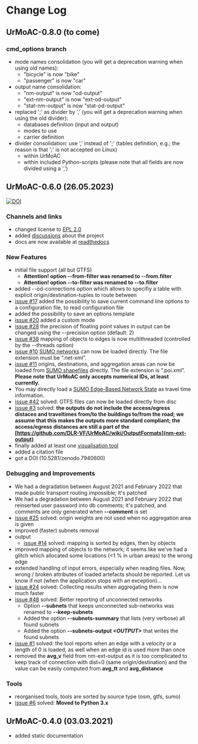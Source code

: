 # Change Log

## UrMoAC-0.8.0 (to come)

### cmd_options branch

* mode names consolidation (you will get a deprecation warning when using old names):
  * "bicycle" is now "bike"
  * "passenger" is now "car"
* output name consolidation:
  * "nm-output" is now "od-output"
  * "ext-nm-output" is now "ext-od-output"
  * "stat-nm-output" is now "stat-od-output"
* replaced ';' as divider by ',' (you will get a deprecation warning when using the old divider):
  * databases definition (input and output)
  * modes to use
  * carrier definition
* divider consolidation: use ',' instead of ';' (tables definition, e.g.; the reason is that ';' is not accepted on Linux)
  * within UrMoAC
  * within included Python-scripts (please note that all fields are now divided using a ',')



## UrMoAC-0.6.0 (26.05.2023)

[![DOI](https://img.shields.io/badge/doi-10.5281%2Fzenodo.79406006-blue)](https://doi.org/10.5281/zenodo.7940600)

### Channels and links

* changed license to [EPL 2.0](LICENSE.md)
* added [discussions](https://github.com/DLR-VF/UrMoAC/discussions) about the project
* docs are now available at [readthedocs](https://urmoac.readthedocs.io/)


### New Features

* initial file support (all but GTFS)
  * **Attention! option --from-filter was renamed to --from.filter**
  * **Attention! option --to-filter was renamed to --to.filter**
* added --od-connections option which allows to specifiy a table with explicit origin/destination-tuples to route between
* [issue #17](https://github.com/DLR-VF/UrMoAC/issues/17) added the possibility to save current command line options to a configuration file, to read configuration file
* added the possibility to save an options template
* [issue #20](https://github.com/DLR-VF/UrMoAC/issues/20) added a custom mode
* [issue #28](https://github.com/DLR-VF/UrMoAC/issues/28) the precision of floating point values in output can be changed using the --precision <INT> option (default: 2)
* [issue #38](https://github.com/DLR-VF/UrMoAC/issues/38) mapping of objects to edges is now multithreaded (controlled by the --threads option)
* [issue #10](https://github.com/DLR-VF/UrMoAC/issues/10) [SUMO networks](https://sumo.dlr.de/docs/Networks/SUMO_Road_Networks.html) can now be loaded directly. The file extension must be &ldquo;.net-xml&rdquo;.
* [issue #11](https://github.com/DLR-VF/UrMoAC/issues/11) origins, destinations, and aggregation areas can now be loaded from [SUMO shapefiles](https://sumo.dlr.de/docs/Simulation/Shapes.html) directly. The file extension is &ldquo;.poi.xml&rdquo;. __Please note that UrMoAC only accepts numerical IDs, at least currently.__
* You may directly load a [SUMO Edge-Based Network State](https://sumo.dlr.de/docs/Simulation/Output/Lane-_or_Edge-based_Traffic_Measures.html) as travel time information.
* [issue #42](https://github.com/DLR-VF/UrMoAC/issues/42) solved: GTFS files can now be loaded directly from disc
* [issue #3](https://github.com/DLR-VF/UrMoAC/issues/31) solved: **the outputs do not include the access/egress distaces and traveltimes from/to the buildings to/from the road; we assume that this makes the outputs more standard compliant; the access/egress distances are still a part of the [https://github.com/DLR-VF/UrMoAC/wiki/OutputFormats](nm-ext-output)**
* finally added at least one [visualisation tool](./VisualisationTools.md)
* added a citation file
* got a DOI (10.5281/zenodo.7940600)


### Debugging and Improvements

* We had a degradation between August 2021 and February 2022 that made public transport routing impossible; it&apos;s patched
* We had a degradation between August 2021 and February 2022 that reinserted user password into db comments; it&apos;s patched, and comments are only generated when **--comment** is set
* [issue #25](https://github.com/DLR-VF/UrMoAC/issues/25) solved: origin weights are not used when no aggregation area is given
* improved (faster) subnets removal
* output
    * [issue #14](https://github.com/DLR-VF/UrMoAC/issues/14) solved: mapping is sorted by edges, then by objects
* improved mapping of objects to the network; it seems like we&apos;ve had a glitch which allocated some locations (&lt;1 % in urban areas) to the wrong edge
* extended handling of input errors, especially when reading files. Now, wrong / broken attributes of loaded artefacts should be reported. Let us know if not (when the application stops with an exception)&hellip;
* [issue #24](https://github.com/DLR-VF/UrMoAC/issues/24) solved: Collecting results when aggregating them is now much faster
* [issue #48](https://github.com/DLR-VF/UrMoAC/issues/48) solved: Better reporting of unconnected networks
    * Option **--subnets** that keeps unconnected sub-networks was renamed to **--keep-subnets**
    * Added the option **--subnets-summary** that lists (very verbose) all found subnets
    * Added the option **--subnets-output *&lt;OUTPUT&gt;*** that writes the found subnets
* [issue #1](https://github.com/DLR-VF/UrMoAC/issues/1) solved: the tool reports when an edge with a velocity or a length of 0 is loaded, as well when an edge id is used more than once
* removed the **avg_v** field from nm-ext-output as it is too complicated to keep track of connection with dist=0 (same origin/destination) and the value can be easily computed from **avg_tt** and **avg_distance**


### Tools

* reorganised tools, tools are sorted by source type (osm, gtfs, sumo)
* [issue #6](https://github.com/DLR-VF/UrMoAC/issues/6) solved: **Moved to Python 3.x**


## UrMoAC-0.4.0 (03.03.2021)

* added static documentation
